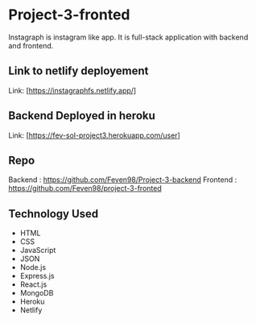 # Project-3-fronted

Instagraph is instagram like app. It is full-stack application with backend and frontend.

## Link to netlify deployement

Link: [https://instagraphfs.netlify.app/]

## Backend Deployed in heroku

Link: [https://fev-sol-project3.herokuapp.com/user]

## Repo

Backend : https://github.com/Feven98/Project-3-backend
Frontend : https://github.com/Feven98/project-3-fronted

## Technology Used

* HTML
* CSS
* JavaScript
* JSON
* Node.js
* Express.js
* React.js
* MongoDB
* Heroku
* Netlify

